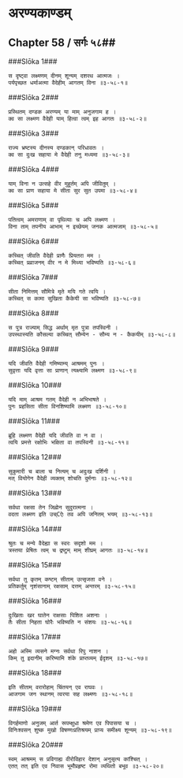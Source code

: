 अरण्यकाण्डम्
===============================


## Chapter 58  / सर्गः ५८##


###Slōka 1###


    स दृष्ट्वा लक्ष्मणम् दीनम् शून्यम् दशरथ आत्मजः ।
    पर्यपृच्छत धर्माअत्मा वैदेहीम् आगतम् विना ॥३-५८-१॥


###Slōka 2###


    प्रस्थितम् दण्डक अरण्यम् या माम् अनुजगाम ह ।
    क्व सा लक्ष्मण वैदेही याम् हित्वा त्वम् इह आगतः ॥३-५८-२॥


###Slōka 3###


    राज्य भ्रष्टस्य दीनस्य दण्डकान् परिधावतः ।
    क्व सा दुःख सहाया मे वैदेही तनु मध्यमा ॥३-५८-३॥


###Slōka 4###


    याम् विना न उत्सहे वीर मुहूर्तम् अपि जीवितुम् ।
    क्व सा प्राण सहाया मे सीता सुर सुत उपमा ॥३-५८-४॥


###Slōka 5###


    पतित्वम् अमराणाम् वा पृथिव्याः च अपि लक्ष्मण ।
    विना ताम् तपनीय आभाम् न इच्छेयम् जनक आत्मजाम् ॥३-५८-५॥


###Slōka 6###


    कच्चित् जीवति वैदेही प्राणैः प्रियतरा मम ।
    कच्चित् प्रव्राजनम् वीर न मे मिथ्या भविष्यति ॥३-५८-६॥


###Slōka 7###


    सीता निमित्तम् सौमित्रे मृते मयि गते त्वयि ।
    कच्चित् स कामा सुखिता कैकेयी सा भविष्यति ॥३-५८-७॥


###Slōka 8###


    स पुत्र राज्याम् सिद्ध अर्थाम् मृत पुत्रा तपस्विनी ।
    उपस्थास्यति कौसल्या कच्चित् सौम्येन - सौम्य न - कैकयीम् ॥३-५८-८॥


###Slōka 9###


    यदि जीवति वैदेही गमिष्याम्य् आश्रमम् पुनः ।
    सुवृत्ता यदि वृत्ता सा प्राणान् त्यक्ष्यामि लक्ष्मण ॥३-५८-९॥


###Slōka 10###


    यदि माम् आश्रम गतम् वैदेही न अभिभाषते ।
    पुनः प्रहसिता सीता विनशिष्यामि लक्ष्मण ॥३-५८-१०॥


###Slōka 11###


    ब्रूहि लक्ष्मण वैदेही यदि जीवति वा न वा ।
    त्वयि प्रमत्ते रक्षोभिः भक्षिता वा तपस्विनी ॥३-५८-११॥


###Slōka 12###


    सुकुमारी च बाला च नित्यम् च अदुःख दर्शिनी ।
    मत् वियोगेन वैदेही व्यक्तम् शोचति दुर्मनाः ॥३-५८-१२॥


###Slōka 13###


    सर्वथा रक्षसा तेन जिह्मेन सुदुरात्मना ।
    वदता लक्ष्मण इति उच्Cऐः तव अपि जनितम् भयम् ॥३-५८-१३॥


###Slōka 14###


    श्रुतः च मन्ये वैदेह्या स स्वरः सदृशो मम ।
    त्रस्तया प्रेषितः त्वम् च द्रष्टुम् माम् शीघ्रम् आगतः ॥३-५८-१४॥


###Slōka 15###


    सर्वथा तु कृतम् कष्टम् सीताम् उत्सृजता वने ।
    प्रतिकर्तुम् नृशंसानाम् रक्षसाम् दत्तम् अन्तरम् ॥३-५८-१५॥


###Slōka 16###


    दुःखिताः खर घातेन राक्षसाः पिशित अशनाः ।
    तैः सीता निहता घोरैः भविष्यति न संशयः ॥३-५८-१६॥


###Slōka 17###


    अहो अस्मि व्यसने मग्नः सर्वथा रिपु नाशन ।
    किम् तु इदानीम् करिष्यामि शंके प्राप्तव्यम् ईदृशम् ॥३-५८-१७॥


###Slōka 18###


    इति सीताम् वरारोहाम् चिंतयन् एव राघवः ।
    आजगाम जन स्थानम् त्वरया सह लक्ष्मणः ॥३-५८-१८॥


###Slōka 19###


    विगर्हमाणो अनुजम् आर्त रूपम्क्षुधा श्रमेण एव पिपासया च ।
    विनिःश्वसन् शुष्क मुखो विषण्णःप्रतिश्रयम् प्राप्य समीक्ष्य शून्यम् ॥३-५८-१९॥


###Slōka 20###


    स्वम् आश्रमम् स प्रविगाह्य वीरोविहार देशान् अनुसृत्य कांश्चित् ।
    एतत् तत् इति एव निवास भूमौप्रहृष्ट रोमा व्यथितो बभूव ॥३-५८-२०॥


